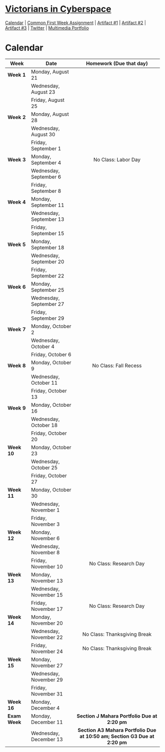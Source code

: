 <h1><a href="https://kholterhoff.github.io/F17_ENG_1102/Course_Description">Victorians in Cyberspace</a></h1>

<a href="https://kholterhoff.github.io/F17_ENG_1102/Victorians_In_Cyberspace">Calendar</a>  |  <a href="https://kholterhoff.github.io/F17_ENG_1102/Common_First_Week_Assignment">Common First Week Assignment</a> | <a href="https://kholterhoff.github.io/F17_ENG_1102/Artifact_1">Artifact #1</a> |  <a href="https://kholterhoff.github.io/F17_ENG_1102/Artifact_2">Artifact #2</a> |  <a href="https://kholterhoff.github.io/F17_ENG_1102/Artifact_3">Artifact #3</a> |  <a href="https://kholterhoff.github.io/F17_ENG_1102/Twitter">Twitter</a> | <a href="https://kholterhoff.github.io/F17_ENG_1102/Multimedia_Portfolio">Multimedia Portfolio</a>

<h1>Calendar</h1>

|Week|Date| Homework (Due that day)|
|----|--------------|:----------------------------------------------:|
|**Week 1**|Monday, August 21 | |
||Wednesday, August 23 | |
||Friday, August 25 | |
|**Week 2**|Monday, August 28 | |
||Wednesday, August 30 | 
||Friday, September 1 | 
|**Week 3**|Monday, September 4	 |	No Class: Labor Day|
||Wednesday, September 6 | 
||Friday, September 8 | |
|**Week 4**|Monday, September 11 | |
||Wednesday, September 13 | |
||Friday, September 15 | |
|**Week 5**|Monday, September 18 | |
||Wednesday, September 20 | |
||Friday, September 22 || 
|**Week 6**|Monday, September 25 | |
||Wednesday, September 27 || 
||Friday, September 29 | |
|**Week 7**|Monday, October 2 | |
||Wednesday, October 4 || 
||Friday, October 6 | |
|**Week 8**|Monday, October 9	| No Class: Fall Recess|
||Wednesday, October 11 | |
||Friday, October 13 | |
|**Week 9**|Monday, October 16 | |
||Wednesday, October 18 || 
||Friday, October 20 | |
|**Week 10**|Monday, October 23 | |
||Wednesday, October 25 || 
||Friday, October 27 | |
|**Week 11**|Monday, October 30 | |
||Wednesday, November 1 | |
||Friday, November 3 | |
|**Week 12**|Monday, November 6 | |
||Wednesday, November 8 || 
||Friday, November 10	 |	No Class: Research Day|
|**Week 13**|Monday, November 13 | |
||Wednesday, November 15 || 
||Friday, November 17 |  No Class: Research Day|
|**Week 14**|Monday, November 20 | |
||Wednesday, November 22 |	No Class: Thanksgiving Break|
||Friday, November 24 |	No Class: Thanksgiving Break|
|**Week 15**|Monday, November 27	 | |
||Wednesday, November 29 || 
||Friday, November 31 | |
|**Week 16**|Monday, December 4 | |
|**Exam Week**|Monday, December 11| **Section J Mahara Portfolio Due at 2:20 pm**|
||Wednesday, December 13| **Section A3 Mahara Portfolio Due at 10:50 am; Section G3 Due at 2:20 pm**|
